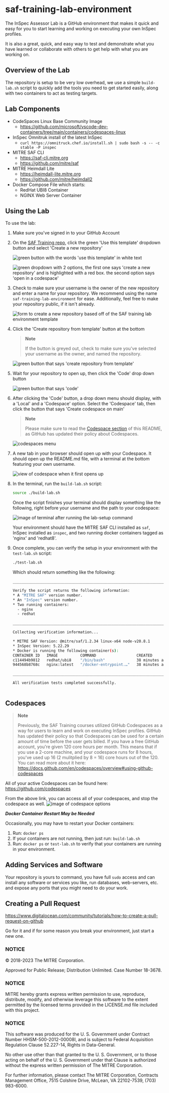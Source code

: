 # saf-training-lab-environment

The InSpec Assessor Lab is a GitHub environment that makes it quick and easy for you to start learning and working on executing your own InSpec profiles.

It is also a great, quick, and easy way to test and demonstrate what you have learned or collaborate with others to get help with what you are working on.

## Overview of the Lab

The repository is setup to be very low overhead, we use a simple `build-lab.sh` script to quickly add the tools you need to get started easily, along with two containers to act as testing targets.

## Lab Components

- CodeSpaces Linux Base Community Image
  - <https://github.com/microsoft/vscode-dev-containers/tree/main/containers/codespaces-linux>
- InSpec Omnitruk install of the latest InSpec
  - `curl https://omnitruck.chef.io/install.sh | sudo bash -s -- -c stable -P inspec`
- MITRE SAF CLI
  - <https://saf-cli.mitre.org>
  - <https://github.com/mitre/saf>
- MITRE Heimdall Lite
  - <https://heimdall-lite.mitre.org>
  - <https://github.com/mitre/heimdall2>
- Docker Compose File which starts:
  - RedHat UBI8 Container
  - NGINX Web Server Container

## Using the Lab

To use the lab:

1. Make sure you've signed in to your GitHub Account

2. On the [SAF Training repo](https://github.com/mitre/saf-training-lab-environment/tree/main), click the green 'Use this template' dropdown button and select 'Create a new repository'

    ![green button with the words 'use this template' in white text](https://user-images.githubusercontent.com/79539195/213498628-934c3343-4b9a-4488-9295-d21840e766f6.png)

    ![green dropdown with 2 options, the first one says 'create a new repository' and is highlighted with a red box. the second option says 'open in a codespace'](https://user-images.githubusercontent.com/79539195/213499867-0a2bbff2-9593-443d-a8c5-dd9170ddca9e.png)

3. Check to make sure your username is the owner of the new repository and enter a name for your repository.
    We recommend using the name `saf-training-lab-environment` for ease. Additionally, feel free to make your repository public, if it isn't already.

    ![form to create a new repository based off of the SAF training lab environment template](https://github.com/user-attachments/assets/87d8aa26-e00c-4933-a18d-fe3259c12757)


4. Click the 'Create repository from template' button at the bottom

    > **Note**
    >
    > If the button is greyed out, check to make sure you've selected your username as the owner, and named the repository.

    ![green button that says 'create repository from template'](https://user-images.githubusercontent.com/79539195/213503629-13ecb85b-c173-4f8b-ba1b-be6cd194a9f7.png)

5. Wait for your repository to open up, then click the 'Code' drop down button

    ![green button that says 'code'](https://user-images.githubusercontent.com/79539195/213504430-e0417daf-e1e9-40b2-9c82-541a7f766ced.png) 

6. After clicking the 'Code' button, a drop down menu should display, with a 'Local' and a 'Codespace' option. Select the 'Codespace' tab, then click the button that says 'Create codespace on main' 

    > **Note**
    >
    > Please make sure to read the [Codespace section](https://github.com/mitre/saf-training-lab-environment/blob/updates/README.md#note) of this README, as GitHub has updated their policy about Codespaces.

    ![codespaces menu](https://user-images.githubusercontent.com/79539195/213504777-b74cf75a-6dec-4a39-8c52-a5ff4a8b07c3.png)

7. A new tab in your browser should open up with your Codespace. It should open up the README.md file, with a terminal at the bottom featuring your own username. 

   ![view of codespace when it first opens up](https://github.com/user-attachments/assets/72513063-a937-4514-a5fb-8df129275bcb)

8. In the terminal, run the `build-lab.sh` script:

    ```sh
    source ./build-lab.sh
    ```

    Once the script finishes your terminal should display something like the following, right before your username and the path to your codespace:

    ![image of terminal after running the lab-setup command](https://github.com/user-attachments/assets/19a7cfed-317d-47fc-bf2e-67530e495c48)

    Your environment should have the MITRE SAF CLI installed as `saf`, InSpec installed as `inspec`, and two running docker containers tagged as 'nginx' and 'redhat8'.

9. Once complete, you can verify the setup in your environment with the `test-lab.sh` script:

    ```sh
    ./test-lab.sh
    ```

    Which should return something like the following:

    ```sh
    _______________________________________________________________________________________________________________
    
    Verify the script returns the following information:
    * A "MITRE SAF" version number.
    * An "InSpec" version number.
    * Two running containers:
      - nginx
      - redhat
    
    _______________________________________________________________________________________________________________
    
    Collecting verification information...
    
    * MITRE SAF Version: @mitre/saf/1.2.34 linux-x64 node-v20.8.1
    * InSpec Version: 5.22.29
    * Docker is running the following container(s):
    CONTAINER ID   IMAGE          COMMAND                  CREATED          STATUS          PORTS     NAMES
    c114494b9812   redhat/ubi8    "/bin/bash"              38 minutes ago   Up 38 minutes             redhat8
    944568b8768c   nginx:latest   "/docker-entrypoint.…"   38 minutes ago   Up 38 minutes   80/tcp    nginx
    
    _______________________________________________________________________________________________________________
    
    All verification tests completed successfully.
  
    ```

## Codespaces

> **Note**
>
> Previously, the SAF Training courses utilized GitHub Codespaces as a way for users to learn and work on executing InSpec profiles.
> GitHub has updated their policy so that Codespaces can be used for a certain amount of time before the user gets billed.
> If you have a free GitHub account, you're given 120 core hours per month.
> This means that if you use a 2-core machine, and your codespace runs for 8 hours, you've used up 16 (2 mulitplied by 8 = 16) core hours out of the 120.
> You can read more about it here:
> <https://docs.github.com/en/codespaces/overview#using-github-codespaces>

All of your active Codespaces can be found here:
<https://github.com/codespaces>

From the above link, you can access all of your codespaces, and stop the codespace as well.
![image of codespace options](https://user-images.githubusercontent.com/79539195/213740523-639e2dd0-763b-47b8-b038-97195f32c04d.png)

***Docker Container Restart May be Needed*** 

Occasionally, you may have to restart your Docker containers:

1. Run: `docker ps`
2. If your containers are not running, then just run: `build-lab.sh`
3. Run: `docker ps` or `test-lab.sh` to verify that your containers are running in your environment.

## Adding Services and Software

Your repository is yours to command, you have full `sudo` access and can install any software or services you like, run databases, web-servers, etc. and expose any ports that you might need to do your work.

## Creating a Pull Request

<https://www.digitalocean.com/community/tutorials/how-to-create-a-pull-request-on-github>

Go for it and if for some reason you break your environment, just start a new one.

### NOTICE

© 2018-2023 The MITRE Corporation.

Approved for Public Release; Distribution Unlimited. Case Number 18-3678.

### NOTICE

MITRE hereby grants express written permission to use, reproduce, distribute, modify, and otherwise leverage this software to the extent permitted by the licensed terms provided in the LICENSE.md file included with this project.

### NOTICE

This software was produced for the U. S. Government under Contract Number HHSM-500-2012-00008I, and is subject to Federal Acquisition Regulation Clause 52.227-14, Rights in Data-General.

No other use other than that granted to the U. S. Government, or to those acting on behalf of the U. S. Government under that Clause is authorized without the express written permission of The MITRE Corporation.

For further information, please contact The MITRE Corporation, Contracts Management Office, 7515 Colshire Drive, McLean, VA 22102-7539, (703) 983-6000.
